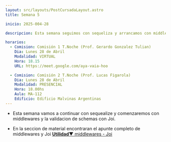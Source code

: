 ```yaml
---
layout: src/layouts/PostCursadaLayout.astro
title: Semana 5

inicio: 2025-004-28

descripcion: Esta semana seguimos con sequeliza y arrancamos con middlewares y validaciones de schemas con Joi.

horarios:
  - Comision: Comisión 1 T.Noche (Prof. Gerardo Gonzalez Tulian)
    Dia: Lunes 28 de Abril
    Modalidad: VIRTUAL
    Hora: 18.15
    URL: https://meet.google.com/aya-vaia-hoo

  - Comision: Comisión 2 T.Noche (Prof. Lucas Figarola)
    Dia: Lunes 28 de Abril
    Modalidad: PRESENCIAL
    Hora: 18.00hs
    Aula: MA-112
    Edificio: Edificio Malvinas Argentinas
---
```


- Esta semana vamos a continuar con sequealize y comenzaremos con middlewares y la validacion de schemas con Joi.

- En la seccion de material encontraran el apunte completo de middlewares y Joi <a href="/material#middlewares-Joi" target="_blank">**Utilidad**▼ middlewares - Joi</a>
